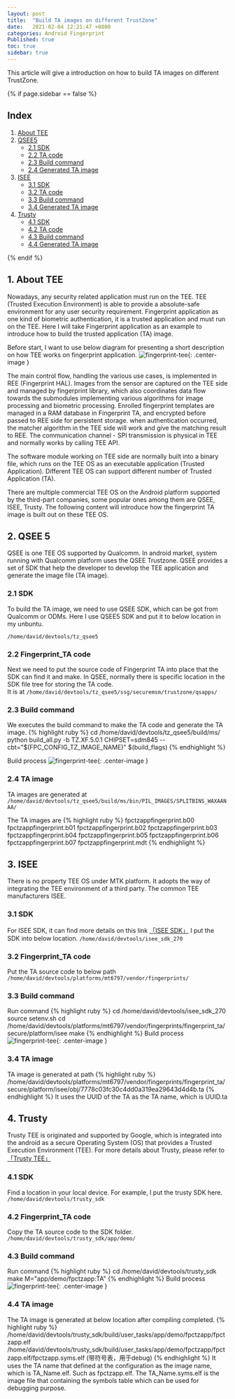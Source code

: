 ```yaml
---
layout: post
title:  "Build TA images on different TrustZone"
date:   2021-02-04 12:21:47 +0800
categories: Android Fingerprint
Published: true
toc: true
sidebar: true
---
```

This article will give a introduction on how to build TA images on different TrustZone.

{% if page.sidebar == false %}
<div class = "separator"></div>

## Index

1. [About TEE](#1)
2. [QSEE5](#2)
    + [2.1 SDK](#2.1)
    + [2.2 TA code ](#2.2)
    + [2.3 Build command](#2.3)
    + [2.4 Generated TA image](#2.4)
3. [ISEE](#3)
    + [3.1 SDK](#3.1)
    + [3.2 TA code ](#3.2)
    + [3.3 Build command](#3.3)
    + [3.4 Generated TA image](#3.4)
4. [Trusty](#4)
    + [4.1 SDK](#4.1)
    + [4.2 TA code ](#4.2)
    + [4.3 Build command](#4.3)
    + [4.4 Generated TA image](#4.4)
    
<div class = "separator"></div>
{% endif %}

## <span id ="1">1. About TEE</span>
Nowadays, any security related application must run on the TEE. TEE (Trusted Execution Environment) is able to provide a absolute-safe environment for any user security requirement. Fingerprint application as one kind of biometric authentication, it is a trusted application and must run on the TEE. Here I will take Fingerprint application as an example to introduce how to build the trusted application (TA) image.

Before start, I want to use below diagram for presenting a short description on how TEE works on fingerprint application. 
![fingerprint-tee]({{site.baseurl}}/assets/image/fingerprint-build-ta-01.png){: .center-image }

The main control flow, handling the various use cases, is implemented in REE (Fingerprint HAL). Images from the sensor are captured on the TEE side and managed by fingerprint library, which also coordinates data flow towards the submodules implementing various algorithms for image processing and biometric processing. Enrolled fingerprint templates are managed in a RAM database in Fingerprint TA, and encrypted before passed to REE side for persistent storage. when authentication occurred, the matcher algorithm in the TEE side will work and give the matching result to REE. The communication channel - SPI transmission is physical in TEE and normally works by calling TEE API.

The software module working on TEE side are normally built into a binary file, which runs on the TEE OS as an executable application (Trusted Application). Different TEE OS can support different number of Trusted Application (TA). 
 
There are multiple commercial TEE OS on the Android platform supported by the third-part companies, some popular ones among them are QSEE, ISEE, Trusty. The following content will introduce how the fingerprint TA image is built out on these TEE OS.  

## <span id ="2">2. QSEE 5</span>
QSEE is one TEE OS supported by Qualcomm. In android market, system running with Qualcomm platform uses the QSEE Trustzone. QSEE provides a set of SDK that help the developer to develop the TEE application and generate the image file (TA image). 

### <span id ="2.1">2.1 SDK </span>
To build the TA image, we need to use QSEE SDK, which can be got from Qualcomm or ODMs. Here I use QSEE5 SDK and put it to below location in my unbuntu.

` /home/david/devtools/tz_qsee5 `
### <span id ="2.2">2.2 Fingerprint_TA code </span>
Next we need to put the source code of Fingerprint TA into place that the SDK can find it and make.
In QSEE, normally there is specific location in the SDK file tree for storing the TA code.    
It is at 
`/home/david/devtools/tz_qsee5/ssg/securemsm/trustzone/qsapps/`

### <span id ="2.3">2.3 Build command </span>
We executes the build command to make the TA code and generate the TA image.
{% highlight ruby %}
 cd /home/david/devtools/tz_qsee5/build/ms/
 python build_all.py -b TZ.XF.5.0.1 CHIPSET=sdm845 --cbt="$(FPC_CONFIG_TZ_IMAGE_NAME)" $(build_flags)
{% endhighlight %}

Build process
![fingerprint-tee]({{site.baseurl}}/assets/image/fingerprint-build-ta-02.png){: .center-image }

### <span id ="2.4">2.4 TA image </span>
TA images are generated at 
`/home/david/devtools/tz_qsee5/build/ms/bin/PIL_IMAGES/SPLITBINS_WAXAANAA/` 


The TA images are
{% highlight ruby %}
fpctzappfingerprint.b00
fpctzappfingerprint.b01
fpctzappfingerprint.b02
fpctzappfingerprint.b03
fpctzappfingerprint.b04
fpctzappfingerprint.b05
fpctzappfingerprint.b06
fpctzappfingerprint.b07
fpctzappfingerprint.mdt
{% endhighlight %}

## <span id ="3">3. ISEE </span>
There is no property TEE OS under MTK platform. It adopts the way of integrating the TEE environment of a third party. The common TEE manufacturers ISEE.

### <span id ="2.1">3.1 SDK </span>

For ISEE SDK, it can find more details on this link [「ISEE SDK」](https://www.beanpodtech.com/%e4%b8%bb%e8%a6%81%e4%ba%a7%e5%93%81/isee-sdk/)
I put the SDK into below location.
`/home/david/devtools/isee_sdk_270`
### <span id ="3.2">3.2 Fingerprint_TA code </span>
Put the TA source code to below path 
`/home/david/devtools/platforms/mt6797/vendor/fingerprints/` 
### <span id ="3.3">3.3 Build command </span>
Run command
{% highlight ruby %}
 cd /home/david/devtools/isee_sdk_270
 source setenv.sh 
 cd /home/david/devtools/platforms/mt6797/vendor/fingerprints/fingerprint_ta/secure/platform/isee
 make
{% endhighlight %}
Build process
![fingerprint-tee]({{site.baseurl}}/assets/image/fingerprint-build-ta-03.png){: .center-image }
### <span id ="3.4">3.4 TA image </span>
TA image is generated at path
{% highlight ruby %}
 /home/david/devtools/platforms/mt6797/vendor/fingerprints/fingerprint_ta/secure/platform/isee/obj/7778c03fc30c4dd0a319ea29643d4d4b.ta
{% endhighlight %}
It uses the UUID of the TA as the TA name, which is UUID.ta

## <span id ="4">4. Trusty </span>

Trusty TEE is originated and supported by Google, which is integrated into the android as a secure Operating System (OS) that provides a Trusted Execution Environment (TEE).
For more details about Trusty, please refer to  [「Trusty TEE」](https://source.android.com/security/trusty)
### <span id ="4.1">4.1 SDK </span>
Find a location in your local device.
For example, I put the trusty SDK here.
`/home/david/devtools/trusty_sdk`
### <span id ="4.2">4.2 Fingerprint_TA code </span>
Copy the TA source code to the SDK folder.
`/home/david/devtools/trusty_sdk/app/demo/`
### <span id ="4.3">4.3 Build command </span>
Run command
{% highlight ruby %}
 cd /home/david/devtools/trusty_sdk
 make M="app/demo/fpctzapp:TA"
{% endhighlight %}
Build process
![fingerprint-tee]({{site.baseurl}}/assets/image/fingerprint-build-ta-04.png){: .center-image }
### <span id ="4.4">4.4 TA image </span>
The TA image is generated at below location after compiling completed.
{% highlight ruby %}
/home/david/devtools/trusty_sdk/build/user_tasks/app/demo/fpctzapp/fpctzapp.elf
/home/david/devtools/trusty_sdk/build/user_tasks/app/demo/fpctzapp/fpctzapp.elf/fpctzapp.syms.elf (带符号表，用于debug)
{% endhighlight %}
It uses the TA name that defined at the configuration as the image name, which is TA_Name.elf. 
Such as fpctzapp.elf. The TA_Name.syms.elf is the image file that containing the symbols table which can be used for debugging purpose.

